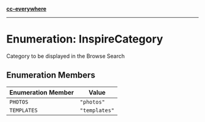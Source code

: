 [**cc-everywhere**](../../../../../index.md)

***

# Enumeration: InspireCategory

Category to be displayed in the Browse Search

## Enumeration Members

| Enumeration Member | Value |
| ------ | ------ |
| `PHOTOS` | `"photos"` |
| `TEMPLATES` | `"templates"` |
